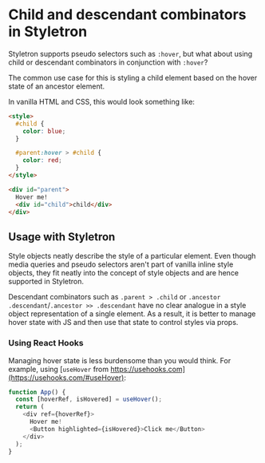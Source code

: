 # Child and descendant combinators in Styletron

Styletron supports pseudo selectors such as `:hover`, but what about using child or descendant combinators in conjunction with `:hover`?

The common use case for this is styling a child element based on the hover state of an ancestor element.

In vanilla HTML and CSS, this would look something like:
```html
<style>
  #child {
    color: blue;
  }

  #parent:hover > #child {
    color: red;
  }
</style>

<div id="parent">
  Hover me!
  <div id="child">child</div>
</div>
```

## Usage with Styletron

Style objects neatly describe the style of a particular element. Even though media queries and pseudo selectors aren't part of vanilla inline style objects, they fit neatly into the concept of style objects and are hence supported in Styletron.

Descendant combinators such as `.parent > .child` or `.ancestor .descendant`/`.ancestor >> .descendant` have no clear analogue in a style object representation of a single element. As a result, it is better to manage hover state with JS and then use that state to control styles via props.

### Using React Hooks

Managing hover state is less burdensome than you would think. For example, using [`useHover` from https://usehooks.com](https://usehooks.com/#useHover):

```js
function App() {
  const [hoverRef, isHovered] = useHover();
  return (
    <div ref={hoverRef}>
      Hover me!
      <Button highlighted={isHovered}>Click me</Button>
    </div>
  );
}
```
